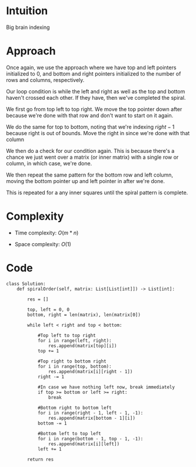 # Intuition
Big brain indexing 

# Approach
Once again, we use the approach where we have top and left pointers initialized to 0, and bottom and right pointers initialized to the number of rows and columns, respectively.

Our loop condition is while the left and right as well as the top and bottom haven't crossed each other. If they have, then we've completed the spiral.

We first go from top left to top right. We move the top pointer down after because we're done with that row and don't want to start on it again.

We do the same for top to bottom, noting that we're indexing $right - 1$ because right is out of bounds. Move the right in since we're done with that column

We then do a check for our condition again. This is because there's a chance we just went over a matrix (or inner matrix) with a single row or column, in which case, we're done.

We then repeat the same pattern for the bottom row and left column, moving the bottom pointer up and left pointer in after we're done. 

This is repeated for a any inner squares until the spiral pattern is complete.

# Complexity
- Time complexity: $O(m * n)$
<!-- Add your time complexity here, e.g. $$O(n)$$ -->

- Space complexity: $O(1)$
<!-- Add your space complexity here, e.g. $$O(n)$$ -->

# Code
```python3
class Solution:
    def spiralOrder(self, matrix: List[List[int]]) -> List[int]:

        res = []

        top, left = 0, 0
        bottom, right = len(matrix), len(matrix[0])

        while left < right and top < bottom:

            #Top left to top right
            for i in range(left, right):
                res.append(matrix[top][i])
            top += 1

            #Top right to bottom right
            for i in range(top, bottom):
                res.append(matrix[i][right - 1])
            right -= 1

            #In case we have nothing left now, break immediately
            if top >= bottom or left >= right:
                break

            #Bottom right to bottom left
            for i in range(right - 1, left - 1, -1):
                res.append(matrix[bottom - 1][i])
            bottom -= 1

            #Bottom left to top left
            for i in range(bottom - 1, top - 1, -1):
                res.append(matrix[i][left])
            left += 1

        return res
```
